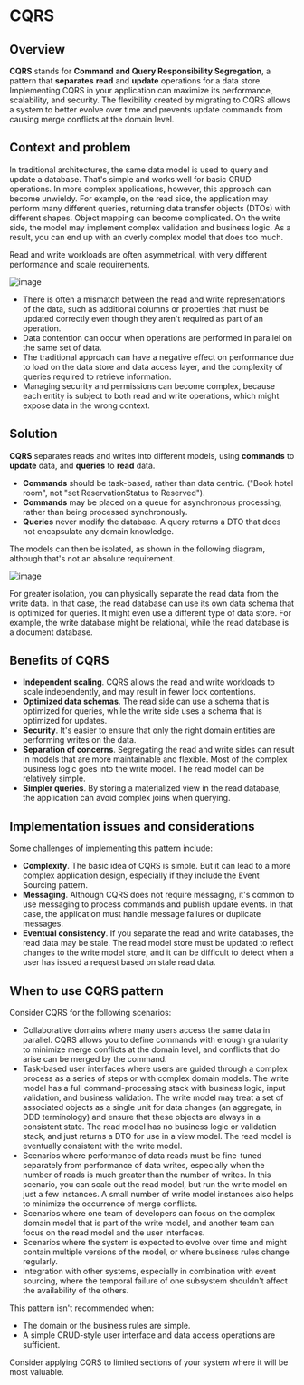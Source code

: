 # CQRS

## Overview

**CQRS** stands for **Command and Query Responsibility Segregation**, a pattern that **separates** **read** and **update** operations for a data store. Implementing CQRS in your application can maximize its performance, scalability, and security. The flexibility created by migrating to CQRS allows a system to better evolve over time and prevents update commands from causing merge conflicts at the domain level.


## Context and problem

In traditional architectures, the same data model is used to query and update a database. That's simple and works well for basic CRUD operations. In more complex applications, however, this approach can become unwieldy. For example, on the read side, the application may perform many different queries, returning data transfer objects (DTOs) with different shapes. Object mapping can become complicated. On the write side, the model may implement complex validation and business logic. As a result, you can end up with an overly complex model that does too much.

Read and write workloads are often asymmetrical, with very different performance and scale requirements.

![image](https://user-images.githubusercontent.com/34960418/207314260-d6e37c30-48ea-4199-ae01-aed205d349f3.png)

- There is often a mismatch between the read and write representations of the data, such as additional columns or properties that must be updated correctly even though they aren't required as part of an operation.
- Data contention can occur when operations are performed in parallel on the same set of data.
- The traditional approach can have a negative effect on performance due to load on the data store and data access layer, and the complexity of queries required to retrieve information.
- Managing security and permissions can become complex, because each entity is subject to both read and write operations, which might expose data in the wrong context.


## Solution

**CQRS** separates reads and writes into different models, using **commands** to **update** data, and **queries** to **read** data.

- **Commands** should be task-based, rather than data centric. ("Book hotel room", not "set ReservationStatus to Reserved").
- **Commands** may be placed on a queue for asynchronous processing, rather than being processed synchronously.
- **Queries** never modify the database. A query returns a DTO that does not encapsulate any domain knowledge.

The models can then be isolated, as shown in the following diagram, although that's not an absolute requirement.

![image](https://user-images.githubusercontent.com/34960418/207314499-e7a03020-6a8e-4a67-910b-62da96b5d33b.png)

For greater isolation, you can physically separate the read data from the write data. In that case, the read database can use its own data schema that is optimized for queries. It might even use a different type of data store. For example, the write database might be relational, while the read database is a document database.


## Benefits of CQRS

- **Independent scaling**. CQRS allows the read and write workloads to scale independently, and may result in fewer lock contentions.
- **Optimized data schemas**. The read side can use a schema that is optimized for queries, while the write side uses a schema that is optimized for updates.
- **Security**. It's easier to ensure that only the right domain entities are performing writes on the data.
- **Separation of concerns**. Segregating the read and write sides can result in models that are more maintainable and flexible. Most of the complex business logic goes into the write model. The read model can be relatively simple.
- **Simpler queries**. By storing a materialized view in the read database, the application can avoid complex joins when querying.


## Implementation issues and considerations

Some challenges of implementing this pattern include:

- **Complexity**. The basic idea of CQRS is simple. But it can lead to a more complex application design, especially if they include the Event Sourcing pattern.
- **Messaging**. Although CQRS does not require messaging, it's common to use messaging to process commands and publish update events. In that case, the application must handle message failures or duplicate messages.
- **Eventual consistency**. If you separate the read and write databases, the read data may be stale. The read model store must be updated to reflect changes to the write model store, and it can be difficult to detect when a user has issued a request based on stale read data.


## When to use CQRS pattern

Consider CQRS for the following scenarios:

- Collaborative domains where many users access the same data in parallel. CQRS allows you to define commands with enough granularity to minimize merge conflicts at the domain level, and conflicts that do arise can be merged by the command.
- Task-based user interfaces where users are guided through a complex process as a series of steps or with complex domain models. The write model has a full command-processing stack with business logic, input validation, and business validation. The write model may treat a set of associated objects as a single unit for data changes (an aggregate, in DDD terminology) and ensure that these objects are always in a consistent state. The read model has no business logic or validation stack, and just returns a DTO for use in a view model. The read model is eventually consistent with the write model.
- Scenarios where performance of data reads must be fine-tuned separately from performance of data writes, especially when the number of reads is much greater than the number of writes. In this scenario, you can scale out the read model, but run the write model on just a few instances. A small number of write model instances also helps to minimize the occurrence of merge conflicts.
- Scenarios where one team of developers can focus on the complex domain model that is part of the write model, and another team can focus on the read model and the user interfaces.
- Scenarios where the system is expected to evolve over time and might contain multiple versions of the model, or where business rules change regularly.
- Integration with other systems, especially in combination with event sourcing, where the temporal failure of one subsystem shouldn't affect the availability of the others.

This pattern isn't recommended when:

- The domain or the business rules are simple.
- A simple CRUD-style user interface and data access operations are sufficient.

Consider applying CQRS to limited sections of your system where it will be most valuable.
